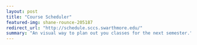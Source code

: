 ```yaml
---
layout: post
title: "Course Scheduler"
featured-img: shane-rounce-205187
redirect_url: "http://schedule.sccs.swarthmore.edu/"
summary: "An visual way to plan out you classes for the next semester."
---
```

